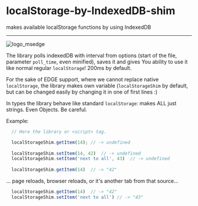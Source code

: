 # localStorage-by-IndexedDB-shim
makes available localStorage functions by using IndexedDB

_______________________________
![logo_msedge](http://static.dnaindia.com/sites/default/files/styles/half/public/2015/12/07/402206-microsoft-edge-logo.jpg?itok=-4FTLJur)

The library polls indexedDB with interval from options (start of the file, parameter `poll_time`, even minified), saves it and gives You ability to use it like normal regular `localStorage`! 200ms by default.

For the sake of EDGE support, where we cannot replace native `localStorage`, the library makes own variable (`localStorageShim` by default, but can be changed easily by changing it in one of first lines :)

In types the library behave like standard `localStorage`: makes ALL just strings. Even Objects. Be careful.

Example:

```javascript
  // Here the library or <script> tag.

  localStorageShim.getItem(14); // -> undefined
  
  localStorageShim.setItem(14, 42)  // -> undefined
  localStorageShim.setItem('next to all', 43)  // -> undefined
  
  localStorageShim.getItem(14)  // -> "42"
```

... page reloads, browser reloads, or it's another tab from that source...

```javascript
  localStorageShim.getItem(14)  // -> "42"
  localStorageShim.setItem('next to all') // -> "43"
```
